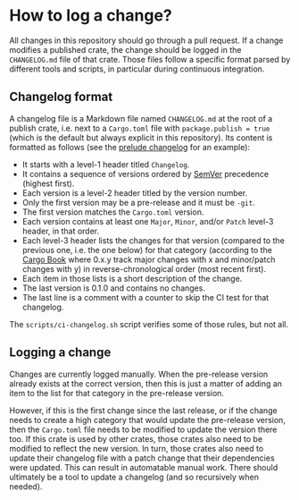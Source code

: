 # How to log a change?

All changes in this repository should go through a pull request. If a change modifies a published
crate, the change should be logged in the `CHANGELOG.md` file of that crate. Those files follow a
specific format parsed by different tools and scripts, in particular during continuous integration.

## Changelog format

A changelog file is a Markdown file named `CHANGELOG.md` at the root of a publish crate, i.e. next
to a `Cargo.toml` file with `package.publish = true` (which is the default but always explicit in
this repository). Its content is formatted as follows (see the [prelude
changelog](../../crates/prelude/CHANGELOG.md) for an example):

- It starts with a level-1 header titled `Changelog`.
- It contains a sequence of versions ordered by [SemVer] precedence (highest first).
- Each version is a level-2 header titled by the version number.
- Only the first version may be a pre-release and it must be `-git`.
- The first version matches the `Cargo.toml` version.
- Each version contains at least one `Major`, `Minor`, and/or `Patch` level-3 header, in that order.
- Each level-3 header lists the changes for that version (compared to the previous one, i.e. the one
  below) for that category (according to the [Cargo Book] where 0.x.y track major changes with x and
  minor/patch changes with y) in reverse-chronological order (most recent first).
- Each item in those lists is a short description of the change.
- The last version is 0.1.0 and contains no changes.
- The last line is a comment with a counter to skip the CI test for that changelog.

The `scripts/ci-changelog.sh` script verifies some of those rules, but not all.

## Logging a change

Changes are currently logged manually. When the pre-release version already exists at the correct
version, then this is just a matter of adding an item to the list for that category in the
pre-release version.

However, if this is the first change since the last release, or if the change needs to create a high
category that would update the pre-release version, then the `Cargo.toml` file needs to be modified
to update the version there too. If this crate is used by other crates, those crates also need to be
modified to reflect the new version. In turn, those crates also need to update their changelog file
with a patch change that their dependencies were updated. This can result in automatable manual
work. There should ultimately be a tool to update a changelog (and so recursively when needed).

[Cargo Book]: https://doc.rust-lang.org/cargo/reference/resolver.html#semver-compatibility
[SemVer]: https://semver.org/
